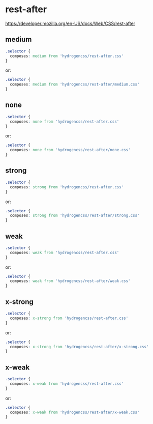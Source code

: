 # rest-after

https://developer.mozilla.org/en-US/docs/Web/CSS/rest-after

## medium
```css
.selector {
  composes: medium from 'hydrogencss/rest-after.css'
}
```

or:
```css
.selector {
  composes: medium from 'hydrogencss/rest-after/medium.css'
}
```

## none
```css
.selector {
  composes: none from 'hydrogencss/rest-after.css'
}
```

or:
```css
.selector {
  composes: none from 'hydrogencss/rest-after/none.css'
}
```

## strong
```css
.selector {
  composes: strong from 'hydrogencss/rest-after.css'
}
```

or:
```css
.selector {
  composes: strong from 'hydrogencss/rest-after/strong.css'
}
```

## weak
```css
.selector {
  composes: weak from 'hydrogencss/rest-after.css'
}
```

or:
```css
.selector {
  composes: weak from 'hydrogencss/rest-after/weak.css'
}
```

## x-strong
```css
.selector {
  composes: x-strong from 'hydrogencss/rest-after.css'
}
```

or:
```css
.selector {
  composes: x-strong from 'hydrogencss/rest-after/x-strong.css'
}
```

## x-weak
```css
.selector {
  composes: x-weak from 'hydrogencss/rest-after.css'
}
```

or:
```css
.selector {
  composes: x-weak from 'hydrogencss/rest-after/x-weak.css'
}
```

